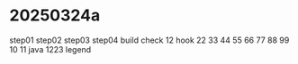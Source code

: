 # 20250324a

step01
step02
step03 
step04 
build check 
12 hook
22
33
44
55
66
77
88
99
10
11
java
1223
legend

